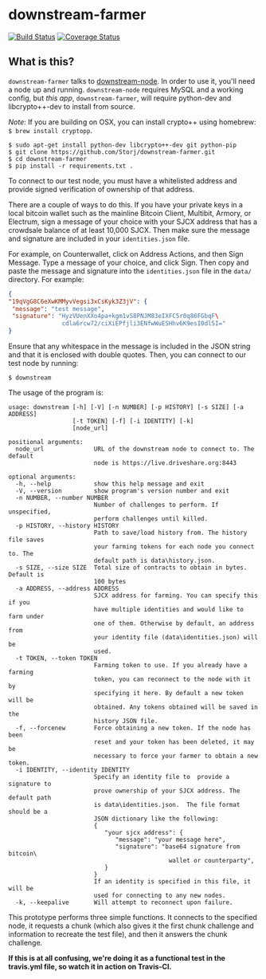downstream-farmer
=================

[![Build Status](https://travis-ci.org/Storj/downstream-farmer.svg?branch=master)](https://travis-ci.org/Storj/downstream-farmer)  [![Coverage Status](https://img.shields.io/coveralls/Storj/downstream-farmer.svg)](https://coveralls.io/r/Storj/downstream-farmer?branch=master)


## What is this?

`downstream-farmer` talks to [downstream-node](https://github.com/Storj/downstream-node).  In order to use it, you'll need a node up and running.  `downstream-node` requires MySQL and a working config, but *this app*, `downstream-farmer`, will require python-dev and libcrypto++-dev to install from source.

*Note*: If you are building on OSX, you can install crypto++ using homebrew: `$ brew install cryptopp`.

```
$ sudo apt-get install python-dev libcrypto++-dev git python-pip
$ git clone https://github.com/Storj/downstream-farmer.git
$ cd downstream-farmer
$ pip install -r requirements.txt .
```

To connect to our test node, you must have a whitelisted address and provide signed verification of ownership of that address.

There are a couple of ways to do this.  If you have your private keys in a local bitcoin wallet such as the mainline Bitcoin Client, Multibit, Armory, or Electrum, sign a message of your choice with your SJCX address that has a crowdsale balance of at least 10,000 SJCX.  Then make sure the message and signature are included in your `identities.json` file.

For example, on Counterwallet, click on Address Actions, and then Sign Message.  Type a message of your choice, and click Sign.  Then copy and paste the message and signature into the `identities.json` file in the `data/` directory.  For example:

```json
{
"19qVgG8C6eXwKMMyvVegsi3xCsKyk3Z3jV": {
 "message": "test message",
 "signature": "HyzVUenXXo4pa+kgm1vS8PNJM83eIXFC5r0q86FGbqF\
               cdla6rcw72/ciXiEPfjli3ENfwWuESHhv6K9esI0dl5I="
}
```

Ensure that any whitespace in the message is included in the JSON string and that it is enclosed with double quotes.  Then, you can connect to our test node by running:

```
$ downstream
```

The usage of the program is:

```
usage: downstream [-h] [-V] [-n NUMBER] [-p HISTORY] [-s SIZE] [-a ADDRESS]
                  [-t TOKEN] [-f] [-i IDENTITY] [-k]
                  [node_url]

positional arguments:
  node_url              URL of the downstream node to connect to. The default
                        node is https://live.driveshare.org:8443

optional arguments:
  -h, --help            show this help message and exit
  -V, --version         show program's version number and exit
  -n NUMBER, --number NUMBER
                        Number of challenges to perform. If unspecified,
                        perform challenges until killed.
  -p HISTORY, --history HISTORY
                        Path to save/load history from. The history file saves
                        your farming tokens for each node you connect to. The
                        default path is data\history.json.
  -s SIZE, --size SIZE  Total size of contracts to obtain in bytes. Default is
                        100 bytes
  -a ADDRESS, --address ADDRESS
                        SJCX address for farming. You can specify this if you
                        have multiple identities and would like to farm under
                        one of them. Otherwise by default, an address from
                        your identity file (data\identities.json) will be
                        used.
  -t TOKEN, --token TOKEN
                        Farming token to use. If you already have a farming
                        token, you can reconnect to the node with it by
                        specifying it here. By default a new token will be
                        obtained. Any tokens obtained will be saved in the
                        history JSON file.
  -f, --forcenew        Force obtaining a new token. If the node has been
                        reset and your token has been deleted, it may be
                        necessary to force your farmer to obtain a new token.
  -i IDENTITY, --identity IDENTITY
                        Specify an identity file to  provide a signature to
                        prove ownership of your SJCX address. The default path
                        is data\identities.json.  The file format should be a
                        JSON dictionary like the following:
                        {
                           "your sjcx address": {
                              "message": "your message here",
                              "signature": "base64 signature from bitcoin\
                                             wallet or counterparty",
                           }
                        }
                        If an identity is specified in this file, it will be
                        used for connecting to any new nodes.
  -k, --keepalive       Will attempt to reconnect upon failure.
```

This prototype performs three simple functions.  It connects to the specified node, it requests a chunk (which also gives it the first chunk challenge and information to recreate the test file), and then it answers the chunk challenge.

**If this is at all confusing, we're doing it as a functional test in the travis.yml file, so watch it in action on Travis-CI.**



